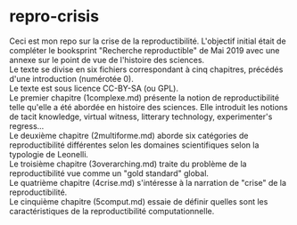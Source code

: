 # repro-crisis
Ceci est mon repo sur la crise de la reproductibilité. L'objectif initial était de compléter le booksprint "Recherche reproductible" de Mai 2019 avec une annexe sur le point de vue de l'histoire des sciences.   
Le texte se divise en six fichiers correspondant à cinq chapitres, précédés d'une introduction (numérotée 0).  
Le texte est sous licence CC-BY-SA (ou GPL).  
Le premier chapitre (1complexe.md) présente la notion de reproductibilité telle qu'elle a été abordée en histoire des sciences. Elle introduit les notions de tacit knowledge, virtual witness, litterary technology, experimenter's regress...   
Le deuxième chapitre (2multiforme.md) aborde six catégories de reproductibilité différentes selon les domaines scientifiques selon la typologie de Leonelli.  
Le troisième chapitre (3overarching.md) traite du problème de la reproductibilité vue comme un "gold standard" global.  
Le quatrième chapitre (4crise.md) s'intéresse à la narration de "crise" de la reproductibilité.  
Le cinquième chapitre (5comput.md) essaie de définir quelles sont les caractéristiques de la reproductibilité computationnelle. 
